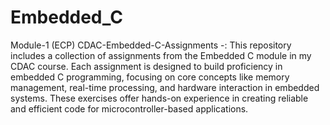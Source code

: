 # Embedded_C
 Module-1 (ECP)
 CDAC-Embedded-C-Assignments -:
 This repository includes a collection of assignments from the Embedded C module in my CDAC course. Each assignment is designed to build proficiency in embedded C programming, focusing on core concepts like memory management, real-time processing, and hardware interaction in embedded systems. These exercises offer hands-on experience in creating reliable and efficient code for microcontroller-based applications.
